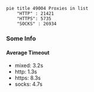 
```mermaid
pie title 49004 Proxies in list
    "HTTP" : 21421
    "HTTPS": 5735
    "SOCKS" : 26934
```

### Some Info
#### Average Timeout

- mixed: 3.2s
- http: 1.3s
- https: 8.3s
- socks: 4.7s